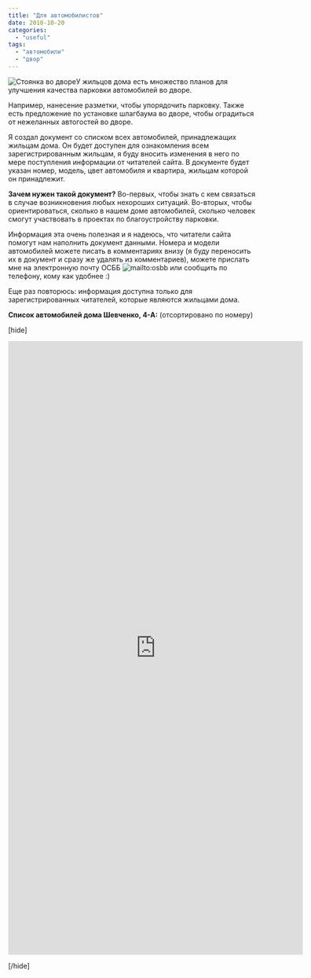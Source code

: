 ```yaml
---
title: "Для автомобилистов"
date: 2010-10-20
categories: 
  - "useful"
tags: 
  - "автомобили"
  - "двор"
---
```


![Стоянка во дворе](http://shevchenko4a.brovary.org/wp-content/uploads/2010/10/stoyanka1.jpg "Стоянка во дворе")У жильцов дома есть множество планов для улучшения качества парковки автомобилей во дворе.

Например, нанесение разметки, чтобы упорядочить парковку. Также есть предложение по установке шлагбаума во дворе, чтобы оградиться от нежеланных автогостей во дворе.

Я создал документ со списком всех автомобилей, принадлежащих жильцам дома. Он будет доступен для ознакомления всем зарегистрированным жильцам, я буду вносить изменения в него по мере поступления информации от читателей сайта. В документе будет указан номер, модель, цвет автомобиля и квартира, жильцам которой он принадлежит.

**Зачем нужен такой документ?** <!--more--> Во-первых, чтобы знать с кем связаться в случае возникновения любых нехороших ситуаций. Во-вторых, чтобы ориентироваться, сколько в нашем доме автомобилей, сколько человек смогут участвовать в проектах по благоустройству парковки.

Информация эта очень полезная и я надеюсь, что читатели сайта помогут нам наполнить документ данными. Номера и модели автомобилей можете писать в комментариях внизу (я буду переносить их в документ и сразу же удалять из комментариев), можете прислать мне на электронную почту ОСББ ![mailto:osbb](http://shevchenko4a.brovary.org/wp-content/uploads/2010/06/osbb2.png "mailto:osbb") или сообщить по телефону, кому как удобнее :)

Еще раз повторюсь: информация доступна только для зарегистрированных читателей, которые являются жильцами дома.

**Список автомобилей дома Шевченко, 4-А:** (отсортировано по номеру)

\[hide\]

<iframe width="600" height="1250" frameborder="0" src="https://spreadsheets.google.com/pub?key=0AhE2NQlPHqm_dG1NcFVnejlUZVVjZVlPeDNYeHhlZ1E&amp;hl=ru_RU&amp;single=true&amp;gid=0&amp;output=html&amp;widget=true"></iframe>

\[/hide\]
